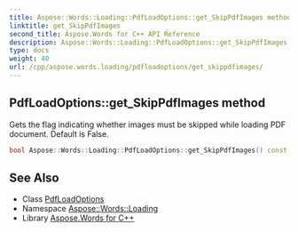 ```yaml
---
title: Aspose::Words::Loading::PdfLoadOptions::get_SkipPdfImages method
linktitle: get_SkipPdfImages
second_title: Aspose.Words for C++ API Reference
description: Aspose::Words::Loading::PdfLoadOptions::get_SkipPdfImages method. Gets the flag indicating whether images must be skipped while loading PDF document. Default is False in C++.
type: docs
weight: 40
url: /cpp/aspose.words.loading/pdfloadoptions/get_skippdfimages/
---
```

## PdfLoadOptions::get_SkipPdfImages method


Gets the flag indicating whether images must be skipped while loading PDF document. Default is False.

```cpp
bool Aspose::Words::Loading::PdfLoadOptions::get_SkipPdfImages() const
```

## See Also

* Class [PdfLoadOptions](../)
* Namespace [Aspose::Words::Loading](../../)
* Library [Aspose.Words for C++](../../../)
